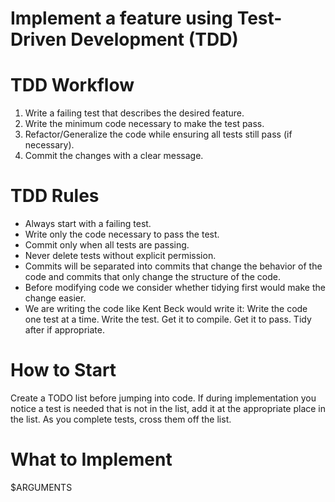# Implement a feature using Test-Driven Development (TDD)

# TDD Workflow

1. Write a failing test that describes the desired feature.
2. Write the minimum code necessary to make the test pass.
3. Refactor/Generalize the code while ensuring all tests still pass (if necessary).
4. Commit the changes with a clear message.

# TDD Rules

- Always start with a failing test.
- Write only the code necessary to pass the test.
- Commit only when all tests are passing.
- Never delete tests without explicit permission.
- Commits will be separated into commits that change the behavior of the code and commits that only change the structure of the code.
- Before modifying code we consider whether tidying first would make the change easier.
- We are writing the code like Kent Beck would write it: Write the code one test at a time. Write the test. Get it to compile. Get it to pass. Tidy after if appropriate.

# How to Start

Create a TODO list before jumping
into code. If during implementation you notice a test is needed that is
not in the list, add it at the appropriate place in the list. As you
complete tests, cross them off the list.

# What to Implement

$ARGUMENTS
